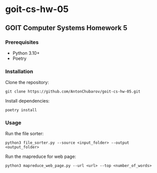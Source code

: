 # goit-cs-hw-05

## GOIT Computer Systems Homework 5

### Prerequisites
- Python 3.10+
- Poetry

### Installation

Clone the repository:
```shell
git clone https://github.com/AntonChubarov/goit-cs-hw-05.git
```

Install dependencies:
```shell
poetry install
```

### Usage

Run the file sorter:
```shell
python3 file_sorter.py --source <input_folder> --output <output_folder>
```

Run the mapreduce for web page:
```shell
python3 mapreduce_web_page.py --url <url> --top <number_of_words>
```